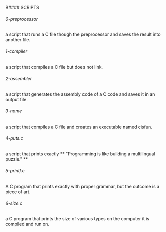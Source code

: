 B#### SCRIPTS

###### 0-preprocessor
a script that runs a C file though the preprocessor and saves the result into another file.

###### 1-compiler
a script that compiles a C file but does not link.

###### 2-assembler
a script that generates the assembly code of a C code and saves it in an output file.

###### 3-name
a script that compiles a C file and creates an executable named cisfun.

###### 4-puts.c
a script that prints exactly ** "Programming is like building a multilingual puzzle." **

###### 5-printf.c
A C program that prints exactly with proper grammar, but the outcome is a piece of art.

###### 6-size.c
a C program that prints the size of various types on the computer it is compiled and run on.
